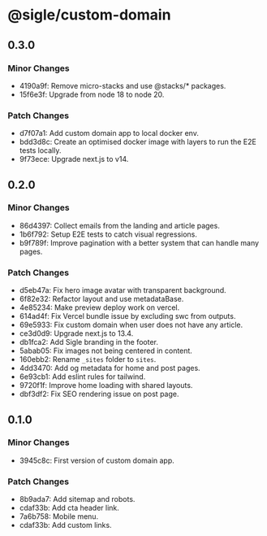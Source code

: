 # @sigle/custom-domain

## 0.3.0

### Minor Changes

- 4190a9f: Remove micro-stacks and use @stacks/\* packages.
- 15f6e3f: Upgrade from node 18 to node 20.

### Patch Changes

- d7f07a1: Add custom domain app to local docker env.
- bdd3d8c: Create an optimised docker image with layers to run the E2E tests locally.
- 9f73ece: Upgrade next.js to v14.

## 0.2.0

### Minor Changes

- 86d4397: Collect emails from the landing and article pages.
- 1b6f792: Setup E2E tests to catch visual regressions.
- b9f789f: Improve pagination with a better system that can handle many pages.

### Patch Changes

- d5eb47a: Fix hero image avatar with transparent background.
- 6f82e32: Refactor layout and use metadataBase.
- 4e85234: Make preview deploy work on vercel.
- 614ad4f: Fix Vercel bundle issue by excluding swc from outputs.
- 69e5933: Fix custom domain when user does not have any article.
- ce3d0d9: Upgrade next.js to 13.4.
- db1fca2: Add Sigle branding in the footer.
- 5abab05: Fix images not being centered in content.
- 160ebb2: Rename `_sites` folder to `sites`.
- 4dd3470: Add og metadata for home and post pages.
- 6e93cb1: Add eslint rules for tailwind.
- 9720f1f: Improve home loading with shared layouts.
- dbf3df2: Fix SEO rendering issue on post page.

## 0.1.0

### Minor Changes

- 3945c8c: First version of custom domain app.

### Patch Changes

- 8b9ada7: Add sitemap and robots.
- cdaf33b: Add cta header link.
- 7a6b758: Mobile menu.
- cdaf33b: Add custom links.
